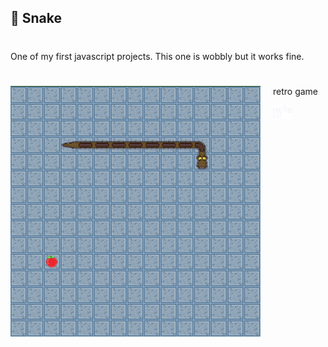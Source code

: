 ## 🐍 Snake 

#

One of my first javascript projects.
This one is wobbly but it works fine.

#

<img src="/readme-img/snake.png" width="400" style="float: left; margin-right: 20px;"/>

#

retro game 

<img src="readme-img/Logo-esi.png" width="30" align="left"/>
